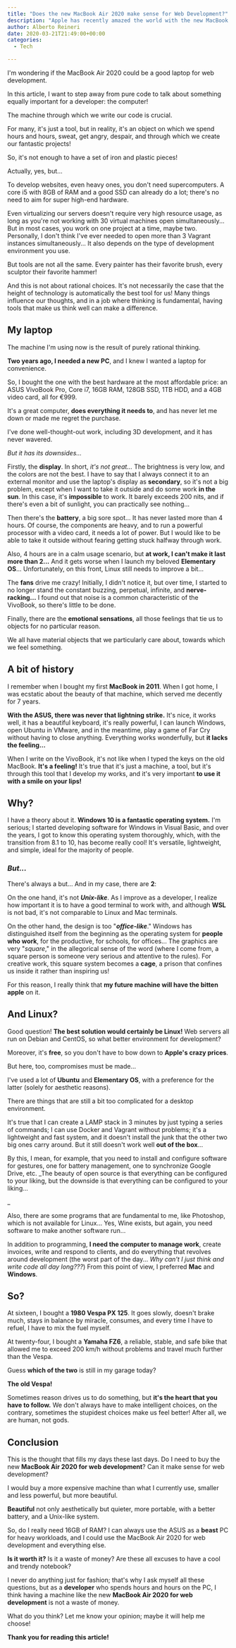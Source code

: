 ```yaml
---
title: "Does the new MacBook Air 2020 make sense for Web Development?"
description: "Apple has recently amazed the world with the new MacBook Air featuring the M1 processor. But is it suitable for programming?"
author: Alberto Reineri
date: 2020-03-21T21:49:00+00:00
categories:
  - Tech

---
```


I'm wondering if the MacBook Air 2020 could be a good laptop for web development.

In this article, I want to step away from pure code to talk about something equally important for a developer: the computer!

The machine through which we write our code is crucial.

For many, it's just a tool, but in reality, it's an object on which we spend hours and hours, sweat, get angry, despair, and through which we create our fantastic projects!

So, it's not enough to have a set of iron and plastic pieces!

Actually, yes, but...

To develop websites, even heavy ones, you don't need supercomputers. A core i5 with 8GB of RAM and a good SSD can already do a lot; there's no need to aim for super high-end hardware.

Even virtualizing our servers doesn't require very high resource usage, as long as you're not working with 30 virtual machines open simultaneously... But in most cases, you work on one project at a time, maybe two. Personally, I don't think I've ever needed to open more than 3 Vagrant instances simultaneously... It also depends on the type of development environment you use.

But tools are not all the same. Every painter has their favorite brush, every sculptor their favorite hammer!

And this is not about rational choices. It's not necessarily the case that the height of technology is automatically the best tool for us! Many things influence our thoughts, and in a job where thinking is fundamental, having tools that make us think well can make a difference.

## My laptop

The machine I'm using now is the result of purely rational thinking.

**Two years ago, I needed a new PC**, and I knew I wanted a laptop for convenience.

So, I bought the one with the best hardware at the most affordable price: an ASUS VivoBook Pro, Core i7, 16GB RAM, 128GB SSD, 1TB HDD, and a 4GB video card, all for €999.

It's a great computer, **does everything it needs to**, and has never let me down or made me regret the purchase.

I've done well-thought-out work, including 3D development, and it has never wavered.

_But it has its downsides..._

Firstly, the **display**. In short, _it's not great..._ The brightness is very low, and the colors are not the best. I have to say that I always connect it to an external monitor and use the laptop's display as **secondary**, so it's not a big problem, except when I want to take it outside and do some work **in the sun**. In this case, it's **impossible** to work. It barely exceeds 200 nits, and if there's even a bit of sunlight, you can practically see nothing...

Then there's the **battery**, a big sore spot... It has never lasted more than 4 hours. Of course, the components are heavy, and to run a powerful processor with a video card, it needs a lot of power. But I would like to be able to take it outside without fearing getting stuck halfway through work.

Also, 4 hours are in a calm usage scenario, but **at work, I can't make it last more than 2...** And it gets worse when I launch my beloved **Elementary OS**... Unfortunately, on this front, Linux still needs to improve a bit...

The **fans** drive me crazy! Initially, I didn't notice it, but over time, I started to no longer stand the constant buzzing, perpetual, infinite, and **nerve-racking...** I found out that noise is a common characteristic of the VivoBook, so there's little to be done.

Finally, there are the **emotional sensations**, all those feelings that tie us to objects for no particular reason.

We all have material objects that we particularly care about, towards which we feel something.

## A bit of history

I remember when I bought my first **MacBook in 2011**. When I got home, I was ecstatic about the beauty of that machine, which served me decently for 7 years.

**With the ASUS, there was never that lightning strike.** It's nice, it works well, it has a beautiful keyboard, it's really powerful, I can launch Windows, open Ubuntu in VMware, and in the meantime, play a game of Far Cry without having to close anything. Everything works wonderfully, but **it lacks the feeling...**

When I write on the VivoBook, it's not like when I typed the keys on the old MacBook. **It's a feeling!** It's true that it's just a machine, a tool, but it's through this tool that I develop my works, and it's very important **to use it with a smile on your lips!**

## Why?

I have a theory about it. **Windows 10 is a fantastic operating system.** I'm serious; I started developing software for Windows in Visual Basic, and over the years, I got to know this operating system thoroughly, which, with the transition from 8.1 to 10, has become really cool! It's versatile, lightweight, and simple, ideal for the majority of people.

### _But..._

There's always a but... And in my case, there are **2**:

On the one hand, it's not _**Unix-like**_. As I improve as a developer, I realize how important it is to have a good terminal to work with, and although **WSL** is not bad, it's not comparable to Linux and Mac terminals.

On the other hand, the design is too "_**office-like**_." Windows has distinguished itself from the beginning as the operating system for **people who work**, for the productive, for schools, for offices... The graphics are very "_square_," in the allegorical sense of the word (where I come from, a square person is someone very serious and attentive to the rules). For creative work, this square system becomes a **cage**, a prison that confines us inside it rather than inspiring us!

For this reason, I really think that **my future machine will have the bitten apple** on it.

## And Linux?

Good question! **The best solution would certainly be Linux!** Web servers all run on Debian and CentOS, so what better environment for development?

Moreover, it's **free**, so you don't have to bow down to **Apple's crazy prices**.

But here, too, compromises must be made...

I've used a lot of **Ubuntu** and **Elementary OS**, with a preference for the latter (solely for aesthetic reasons).

There are things that are still a bit too complicated for a desktop environment.

It's true that I can create a LAMP stack in 3 minutes by just typing a series of commands; I can use Docker and Vagrant without problems; it's a lightweight and fast system, and it doesn't install the junk that the other two big ones carry around. But it still doesn't work well **out of the box**...

By this, I mean, for example, that you need to install and configure software for gestures, one for battery management, one to synchronize Google Drive, etc. _The beauty of open source is that everything can be configured to your liking, but the downside is that everything can be configured to your liking...

_

Also, there are some programs that are fundamental to me, like Photoshop, which is not available for Linux... Yes, Wine exists, but again, you need software to make another software run...

In addition to programming, **I need the computer to manage work**, create invoices, write and respond to clients, and do everything that revolves around development (the worst part of the day... _Why can't I just think and write code all day long???_) From this point of view, I preferred **Mac** and **Windows**.

## So?

At sixteen, I bought a **1980 Vespa PX 125**. It goes slowly, doesn't brake much, stays in balance by miracle, consumes, and every time I have to refuel, I have to mix the fuel myself.

At twenty-four, I bought a **Yamaha FZ6**, a reliable, stable, and safe bike that allowed me to exceed 200 km/h without problems and travel much further than the Vespa.

Guess **which of the two** is still in my garage today?

**The old Vespa!**

Sometimes reason drives us to do something, but **it's the heart that you have to follow.** We don't always have to make intelligent choices, on the contrary, sometimes the stupidest choices make us feel better! After all, we are human, not gods.

## Conclusion

This is the thought that fills my days these last days. Do I need to buy the new **MacBook Air 2020 for web development**? Can it make sense for web development?

I would buy a more expensive machine than what I currently use, smaller and less powerful, but more beautiful.

**Beautiful** not only aesthetically but quieter, more portable, with a better battery, and a Unix-like system.

So, do I really need 16GB of RAM? I can always use the ASUS as a **beast** PC for heavy workloads, and I could use the MacBook Air 2020 for web development and everything else.

**Is it worth it?** Is it a waste of money? Are these all excuses to have a cool and trendy notebook?

I never do anything just for fashion; that's why I ask myself all these questions, but as a **developer** who spends hours and hours on the PC, I think having a machine like the new **MacBook Air 2020 for web development** is not a waste of money.

What do you think? Let me know your opinion; maybe it will help me choose!

**Thank you for reading this article!**

